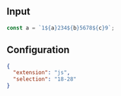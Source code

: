 
## Input
```javascript input
const a = `1${a}234${b}5678${c}9`;
```

## Configuration
```json configuration
{
  "extension": "js",
  "selection": "18-28"
}
```
